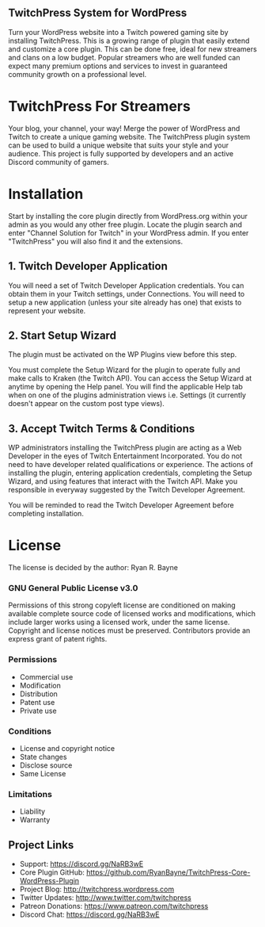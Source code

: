 ## TwitchPress System for WordPress
Turn your WordPress website into a Twitch powered gaming site by installing TwitchPress. This is a growing range of plugin that easily extend and customize a core plugin. This can be done free, ideal for new streamers and clans on a low budget. Popular streamers who are well funded can expect many premium options and services to invest in guaranteed community growth on a professional level. 

# TwitchPress For Streamers
Your blog, your channel, your way! Merge the power of WordPress and Twitch to create a unique gaming website. The TwitchPress plugin system can be used to build a unique website that suits your style and your audience. This project is fully supported by developers and an active Discord community of gamers.

# Installation 
Start by installing the core plugin directly from WordPress.org within your admin as you would any other free plugin. Locate the plugin search and enter "Channel Solution for Twitch" in your WordPress admin. If you enter "TwitchPress" you will also find it and the extensions.

## 1. Twitch Developer Application
You will need a set of Twitch Developer Application credentials. You can obtain them in your Twitch settings, 
under Connections. You will need to setup a new application (unless your site already has one) that exists to
represent your website. 

## 2. Start Setup Wizard
The plugin must be activated on the WP Plugins view before this step.

You must complete the Setup Wizard for the plugin to operate fully and make calls to Kraken (the Twitch API). You can access the Setup Wizard at anytime by opening the Help panel. You will find the applicable Help tab when on one of the plugins administration views i.e. Settings (it currently doesn't appear on the custom post type views). 

## 3. Accept Twitch Terms & Conditions
WP administrators installing the TwitchPress plugin are acting as a Web Developer in the eyes of 
Twitch Entertainment Incorporated. You do not need to have developer related qualifications or experience. The
actions of installing the plugin, entering application credentials, completing the Setup Wizard, and using features
that interact with the Twitch API. Make you responsible in everyway suggested by the Twitch Developer Agreement.

You will be reminded to read the Twitch Developer Agreement before completing installation.

# License
The license is decided by the author: Ryan R. Bayne

### GNU General Public License v3.0

Permissions of this strong copyleft license are conditioned on making available complete source code of licensed works and modifications, which include larger works using a licensed work, under the same license. Copyright and license notices must be preserved. Contributors provide an express grant of patent rights.

### Permissions
* Commercial use
* Modification
* Distribution
* Patent use
* Private use

### Conditions
* License and copyright notice
* State changes
* Disclose source
* Same License

### Limitations
* Liability
* Warranty

## Project Links
* Support: https://discord.gg/NaRB3wE
* Core Plugin GitHub: https://github.com/RyanBayne/TwitchPress-Core-WordPress-Plugin
* Project Blog: http://twitchpress.wordpress.com
* Twitter Updates: http://www.twitter.com/twitchpress
* Patreon Donations:  https://www.patreon.com/twitchpress
* Discord Chat: https://discord.gg/NaRB3wE
